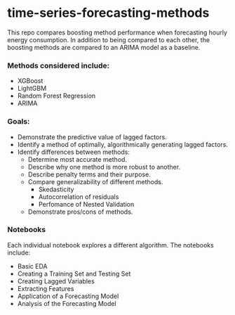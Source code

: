 # time-series-forecasting-methods
This repo compares boosting method performance when forecasting hourly energy consumption. In addition to being compared to each other, the boosting methods are compared to an ARIMA model as a baseline.

### Methods considered include:
* XGBoost
* LightGBM
* Random Forest Regression
* ARIMA

### Goals:

* Demonstrate the predictive value of lagged factors.
* Identify a method of optimally, algorithmically generating lagged factors.
* Identify differences between methods:
  * Determine most accurate method.
  * Describe why one method is more robust to another.
  * Describe penalty terms and their purpose.
  * Compare generalizability of different methods.
    * Skedasticity
    * Autocorrelation of residuals
    * Perfomance of Nested Validation
  * Demonstrate pros/cons of methods.

### Notebooks

Each individual notebook explores a different algorithm. The notebooks include:
* Basic EDA
* Creating a Training Set and Testing Set
* Creating Lagged Variables
* Extracting Features
* Application of a Forecasting Model
* Analysis of the Forecasting Model
